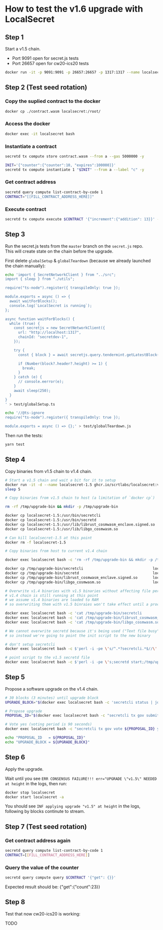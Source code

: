 # How to test the v1.6 upgrade with LocalSecret

## Step 1

Start a v1.5 chain.

- Port 9091 open for secret.js tests
- Port 26657 open for cw20-ics20 tests

```bash
docker run -it -p 9091:9091 -p 26657:26657 -p 1317:1317 --name localsecret ghcr.io/scrtlabs/localsecret:v1.5.1-patch.3
```

## Step 2 (Test seed rotation)

### Copy the suplied contract to the docker

```bash
docker cp ./contract.wasm localsecret:/root/
```

### Access the docker

```bash
docker exec -it localsecret bash
```

### Instantiate a contract

```bash
secretd tx compute store contract.wasm --from a --gas 5000000 -y

INIT='{"counter":{"counter":10, "expires":100000}}'
secretd tx compute instantiate 1 "$INIT" --from a --label "c" -y
```

### Get contract address

```bash
secretd query compute list-contract-by-code 1
CONTRACT="[[FILL_CONTRACT_ADDRESS_HERE]]"
```

### Execute contract

```bash
secretd tx compute execute $CONTRACT '{"increment":{"addition": 13}}' --from a -y
```

## Step 3

Run the secret.js tests from the `master` branch on the `secret.js` repo.  
This will create state on the chain before the upgrade.

First delete `globalSetup` & `globalTeardown` (because we already launched the chain manually):

```bash
echo 'import { SecretNetworkClient } from "../src";
import { sleep } from "./utils";

require("ts-node").register({ transpileOnly: true });

module.exports = async () => {
  await waitForBlocks();
  console.log(`LocalSecret is running`);
};

async function waitForBlocks() {
  while (true) {
    const secretjs = new SecretNetworkClient({
      url: "http://localhost:1317",
      chainId: "secretdev-1",
    });

    try {
      const { block } = await secretjs.query.tendermint.getLatestBlock({});

      if (Number(block?.header?.height) >= 1) {
        break;
      }
    } catch (e) {
      // console.eerror(e);
    }
    await sleep(250);
  }
}
' > test/globalSetup.ts
```

```bash
echo '//@ts-ignore
require("ts-node").register({ transpileOnly: true });

module.exports = async () => {};' > test/globalTeardown.js
```

Then run the tests:

```bash
yarn test
```

## Step 4

Copy binaries from v1.5 chain to v1.4 chain.

```bash
# Start a v1.5 chain and wait a bit for it to setup
docker run -it -d --name localsecret-1.5 ghcr.io/scrtlabs/localsecret:v1.5.0
sleep 5

# Copy binaries from v1.5 chain to host (a limitation of `docker cp`)

rm -rf /tmp/upgrade-bin && mkdir -p /tmp/upgrade-bin

docker cp localsecret-1.5:/usr/bin/secretcli                                /tmp/upgrade-bin
docker cp localsecret-1.5:/usr/bin/secretd                                  /tmp/upgrade-bin
docker cp localsecret-1.5:/usr/lib/librust_cosmwasm_enclave.signed.so       /tmp/upgrade-bin
docker cp localsecret-1.5:/usr/lib/libgo_cosmwasm.so                        /tmp/upgrade-bin

# Can kill localsecret-1.5 at this point
docker rm -f localsecret-1.5

# Copy binaries from host to current v1.4 chain

docker exec localsecret bash -c 'rm -rf /tmp/upgrade-bin && mkdir -p /tmp/upgrade-bin'

docker cp /tmp/upgrade-bin/secretcli                                localsecret:/tmp/upgrade-bin
docker cp /tmp/upgrade-bin/secretd                                  localsecret:/tmp/upgrade-bin
docker cp /tmp/upgrade-bin/librust_cosmwasm_enclave.signed.so       localsecret:/tmp/upgrade-bin
docker cp /tmp/upgrade-bin/libgo_cosmwasm.so                        localsecret:/tmp/upgrade-bin

# Overwrite v1.4 binaries with v1.5 binaries without affecting file permissions
# v1.4 chain is still running at this point
# we assume v1.4 binaries are loaded to RAM
# so overwriting them with v1.5 binraies won't take effect until a process restart

docker exec localsecret bash -c 'cat /tmp/upgrade-bin/secretcli                                > /usr/bin/secretcli'
docker exec localsecret bash -c 'cat /tmp/upgrade-bin/librust_cosmwasm_enclave.signed.so       > /usr/lib/librust_cosmwasm_enclave.signed.so'
docker exec localsecret bash -c 'cat /tmp/upgrade-bin/libgo_cosmwasm.so                        > /usr/lib/libgo_cosmwasm.so'

# We cannot overwrite secretd because it's being used ("Text file busy")
# so instead we're going to point the init script to the new binary

# don't setup secretcli
docker exec localsecret bash -c $'perl -i -pe \'s/^.*?secretcli.*$//\' bootstrap_init.sh'

# point script to the v1.5 secretd file
docker exec localsecret bash -c $'perl -i -pe \'s;secretd start;/tmp/upgrade-bin/secretd start;\' bootstrap_init.sh'
```

## Step 5

Propose a software upgrade on the v1.4 chain.

```bash
# 30 blocks (3 minutes) until upgrade block
UPGRADE_BLOCK="$(docker exec localsecret bash -c 'secretcli status | jq "(.SyncInfo.latest_block_height | tonumber) + 30"')"

# Propose upgrade
PROPOSAL_ID="$(docker exec localsecret bash -c "secretcli tx gov submit-proposal software-upgrade v1.5 --upgrade-height $UPGRADE_BLOCK --title blabla --description yolo --deposit 100000000uscrt --from a -y -b block | jq '.logs[0].events[] | select(.type == \"submit_proposal\") | .attributes[] | select(.key == \"proposal_id\") | .value | tonumber'")"

# Vote yes (voting period is 90 seconds)
docker exec localsecret bash -c "secretcli tx gov vote ${PROPOSAL_ID} yes --from a -y -b block"

echo "PROPOSAL_ID   = ${PROPOSAL_ID}"
echo "UPGRADE_BLOCK = ${UPGRADE_BLOCK}"
```

## Step 6

Apply the upgrade.

Wait until you see `ERR CONSENSUS FAILURE!!! err="UPGRADE \"v1.5\" NEEDED at height` in the logs, then run:

```bash
docker stop localsecret
docker start localsecret -a
```

You should see `INF applying upgrade "v1.5" at height` in the logs, following by blocks continute to stream.

## Step 7 (Test seed rotation)

### Get contract address again

```bash
secretd query compute list-contract-by-code 1
CONTRACT=[[FILL_CONTRACT_ADDRESS_HERE]]
```

### Query the value of the counter

```bash
secretd query compute query $CONTRACT '{"get": {}}'
```

Expected result should be:
{"get":{"count":23}}

## Step 8

Test that now cw20-ics20 is working:

TODO
